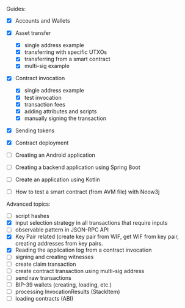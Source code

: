 Guides:

-[x] Accounts and Wallets
- [x] Asset transfer
  - [x] single address example
  - [x] transferring with specific UTXOs
  - [x] transferring from a smart contract
  - [x] multi-sig example
- [x] Contract invocation 
  - [x] single address example
  - [x] test invocation
  - [x] transaction fees
  - [x] adding attributes and scripts
  - [x] manually signing the transaction
- [x] Sending tokens
- [x] Contract deployment
- [ ] Creating an Android application
- [ ] Creating a backend application using Spring Boot
- [ ] Create an application using Kotlin
- [ ] How to test a smart contract (from AVM file) with Neow3j


Advanced topics:

- [ ] script hashes
- [x] input selection strategy in all transactions that require inputs
- [ ] observable pattern in JSON-RPC API
- [x] Key Pair related (create key pair from WIF, get WIF from key pair, creating addresses from key pairs.
- [x] Reading the application log from a contract invocation 
- [ ] signing and creating witnesses
- [ ] create claim transaction
- [ ] create contract transaction using multi-sig address
- [ ] send raw transactions
- [ ] BIP-39 wallets (creating, loading, etc.)
- [ ] processing InvocationResults (StackItem)
- [ ] loading contracts (ABI)
